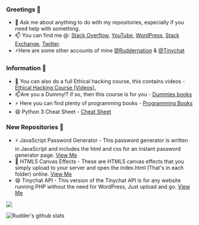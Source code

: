 ### Greetings 👋

 - 💬 Ask me about anything to do with my repositories, especially if you need help with something.
 - 📫 You can find me @: <a href="http://stackoverflow.com/users/5774880/ruddernation-designs?tab=profile" target="_blank" title="Stack Overflow Profile">Stack Overflow</a>, <a href="https://www.youtube.com/channel/UCp9SX-9uNNxMX2KwV4XeBAA" target="_blank" title="YouTube">YouTube</a>, <a href="https://profiles.wordpress.org/ruddernationdesigns" target="_blank" title="WordPress">WordPress</a>, <a href="https://stackexchange.com/users/7615203/rudder?tab=accounts" target="_blank" title="Stack Exchange">Stack Exchange</a>, <a href="https://twitter.com/The_Real_Rudder" target="_blank" title="Twitter">Twitter</a>.
 - ⚡Here are some other accounts of mine <a href="https://github.com/Ruddernation" target="_blank" title="Stack Exchange">@Ruddernation</a> & <a href="https://github.com/Tinychat" target="_blank" title="Tinychat">@Tinychat</a>
 
 ###  Information 🌱
 
 - 💬 You can also do a full Ethical hacking course, this contains videos - <a href="https://github.com/Ruddernation-Designs/Ethical_Hacking_Video_Course" target="_blank" title="Cetified Ethical hacking course">Ethical Hacking Course (Videos).</a>
 - 📫Are you a Dummy!? if so, then this course is for you - <a href="https://github.com/Ruddernation-Designs/Dummies-PDF-books" target="_blank" title="Dummies Books">Dummies books</a>
 - ⚡ Here you can find plenty of programming books - <a href="https://github.com/Ruddernation-Designs/Programming_Books" target="_blank" title="Programming Books">Programming Books</a>
 - 😄 Python 3 Cheat Sheet - <a href="https://github.com/Ruddernation-Designs/python-cheat-sheet" target="_blank" title="Python 3 Cheat Sheet">Cheat Sheet</a>

### New Repositories 🌱

- ⚡ JavaScript Password Generator  - This password generator is written in JavaScript and includes the html and css for an instant password generator page. <a href="https://github.com/Ruddernation-Designs/Password-Generator-JavaScript" target="_blank" title="Password Generator">View Me</a>
- 👯 HTML5 Canvas Effects  - These are HTML5 canvas effects that you simply upload to your server and open the index.html (That's in each folder) online. <a href="https://github.com/Ruddernation-Designs/Canvas-Effects" target="_blank" title="Canvas Effects">View Me</a>
- 😄 Tinychat API  - This version of the Tinychat API is for any website running PHP without the need for WordPress, Just upload and go. <a href="https://github.com/Ruddernation-Designs/Tinychat-API" target="_blank" title="Tinychat API">View Me</a>

<a href="https://www.buymeacoffee.com/ruddernation"><img src="https://img.buymeacoffee.com/button-api/?text=Please buy me a coffee&emoji=&slug=ruddernation&button_colour=0011ff&font_colour=ffffff&font_family=Cookie&outline_colour=ffffff&coffee_colour=FFDD00" /></a>

<!--
**Ruddernation-Designs/Ruddernation-Designs** is a ✨ _special_ ✨ repository because its `README.md` (this file) appears on your GitHub profile.

Here are some ideas to get you started:

- 🔭 I’m currently working on ...
- 🌱 I’m currently learning ...
- 👯 I’m looking to collaborate on ...
- 🤔 I’m looking for help with ...
- 💬 Ask me about ...
- 📫 How to reach me: ...
- 😄 Pronouns: ...
- ⚡ Fun fact: ...
* Below is to show what lanuages I use the most.
![Rudder's Code](https://github-readme-stats.vercel.app/api/top-langs/?username=Ruddernation-Designs&theme=radical=true)
-->
![Rudder's github stats](https://github-readme-stats.vercel.app/api?username=Ruddernation-Designs&theme=radical&show_icons=true)<br>

<!-- <a href="https://www.buymeacoffee.com/ruddernation" target="_blank"><img src="https://media.giphy.com/media/7ssLleBvWvESbx0BuG/giphy.gif" alt="Buy Me A Coffee" style="height: 180 !important;width: 180 !important;" ></a> -->

